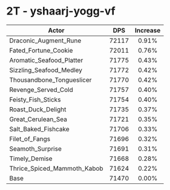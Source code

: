 # 2T - yshaarj-yogg-vf
| Actor | DPS | Increase |
|---|:---:|:---:|
|Draconic_Augment_Rune|72117|0.91%|
|Fated_Fortune_Cookie|72011|0.76%|
|Aromatic_Seafood_Platter|71775|0.43%|
|Sizzling_Seafood_Medley|71772|0.42%|
|Thousandbone_Tongueslicer|71770|0.42%|
|Revenge_Served_Cold|71757|0.40%|
|Feisty_Fish_Sticks|71754|0.40%|
|Roast_Duck_Delight|71735|0.37%|
|Great_Cerulean_Sea|71721|0.35%|
|Salt_Baked_Fishcake|71706|0.33%|
|Filet_of_Fangs|71696|0.32%|
|Seamoth_Surprise|71691|0.31%|
|Timely_Demise|71668|0.28%|
|Thrice_Spiced_Mammoth_Kabob|71624|0.22%|
|Base|71470|0.00%|
